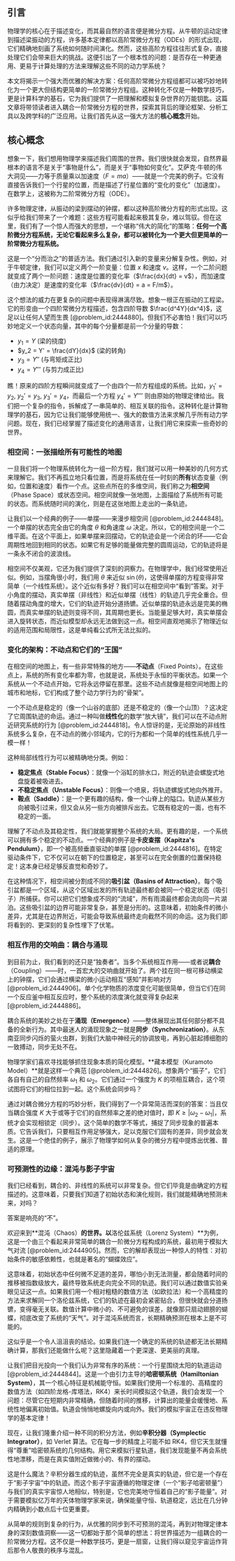 ## 引言
物理学的核心在于描述变化，而其最自然的语言便是微分方程。从牛顿的运动定律到描述梁振动的方程，许多基本定律都以高阶常微分方程（ODEs）的形式出现，它们精确地刻画了系统如何随时间演化。然而，这些高阶方程往往形式复杂，直接处理它们会带来巨大的挑战。这便引出了一个根本性的问题：是否存在一种更通用、更易于计算处理的方法来理解这些不同的动力学系统？

本文将揭示一个强大而优雅的解决方案：任何高阶常微分方程组都可以被巧妙地转化为一个更大但结构更简单的一阶常微分方程组。这种转化不仅是一种数学技巧，更是计算科学的基石，它为我们提供了一把理解和模拟复杂世界的万能钥匙。这篇文章将带领读者进入耦合一阶常微分方程的世界，探索其背后的理论框架、分析工具以及跨学科的广泛应用。让我们首先从这一强大方法的**核心概念**开始。

## 核心概念

想象一下，我们想用物理学来描述我们周围的世界。我们很快就会发现，自然界最根本的语言不是关于“事物是什么”，而是关于“事物如何变化”。艾萨克·牛顿的伟大洞见——力等于质量乘以加速度（$F=ma$）——就是一个完美的例子。它没有直接告诉我们一个行星的位置，而是描述了行星位置的“变化的变化”（加速度）。在数学上，这被称为二阶常微分方程（ODE）。

许多物理定律，从振动的梁到摆动的钟摆，都以这种高阶微分方程的形式出现。这似乎给我们带来了一个难题：这些方程可能看起来极其复杂，难以驾驭。但在这里，我们有了一个惊人而强大的思想，一个堪称“伟大的简化”的策略：**任何一个高阶微分方程系统，无论它看起来多么复杂，都可以被转化为一个更大但更简单的一阶常微分方程系统。**

这是一个“分而治之”的普适方法。我们通过引入新的变量来分解复杂性。例如，对于牛顿定律，我们可以定义两个一阶变量：位置 $x$ 和速度 $v$。这样，一个二阶问题就变成了两个一阶问题：速度是位置的变化率（$\frac{dx}{dt} = v$），而加速度（由力决定）是速度的变化率（$\frac{dv}{dt} = a = F/m$）。

这个想法的威力在更复杂的问题中表现得淋漓尽致。想象一根正在振动的工程梁。它的形变由一个四阶常微分方程描述，包含四阶导数 $\frac{d^4Y}{dx^4}$，这足以让任何人望而生畏 [@problem_id:2444880]。但我们不必害怕！我们可以巧妙地定义一个状态向量，其中的每个分量都是前一个分量的导数：
- $y_1 = Y$ (梁的挠度)
- $y_2 = Y' = \frac{dY}{dx}$ (梁的转角)
- $y_3 = Y''$ (与弯矩成正比)
- $y_4 = Y'''$ (与剪力成正比)

瞧！原来的四阶方程瞬间就变成了一个由四个一阶方程组成的系统。比如，$y_1' = y_2$, $y_2' = y_3$, $y_3' = y_4$，而最后一个方程 $y_4' = Y''''$ 则由原始的物理定律给出。我们把一个复杂的指令，拆解成了一串简单的、相互关联的指令。这种转化是计算物理学的基石，因为它让我们能够使用统一、强大的数值方法来求解几乎所有动力学问题。现在，我们已经掌握了描述变化的通用语言，让我们用它来探索一些奇妙的世界。

### 相空间：一张描绘所有可能性的地图

一旦我们将一个物理系统转化为一组一阶方程，我们就可以用一种美妙的几何方式来理解它。我们不再孤立地只看位置，而是将系统在任一时刻的**所有**状态变量（例如，位置和速度）看作一个点。这些点所在的多维空间，我们称之为**相空间**（Phase Space）或状态空间。相空间就像一张地图，上面描绘了系统所有可能的状态。而系统随时间的演化，则是在这张地图上走出的一条轨迹。

让我们以一个经典的例子——单摆——来漫步相空间 [@problem_id:2444848]。一个单摆的状态完全由它的角度 $\theta$ 和角速度 $\omega$ 决定。所以，它的相空间是一个二维平面。在这个平面上，如果单摆来回摆动，它的轨迹会是一个闭合的环——它会周期性地回到相同的状态。如果它有足够的能量做完整的圆周运动，它的轨迹将是一条永不闭合的波浪线。

相空间不仅美观，它还为我们提供了深刻的洞察力。在物理学中，我们经常使用近似。例如，当摆角很小时，我们用 $\theta$ 来近似 $\sin(\theta)$，这使得单摆的方程变得非常简单（一个线性系统）。这个近似有多好？我们可以在相空间中“看到”答案。对于小角度的摆动，真实单摆（非线性）和近似单摆（线性）的轨迹几乎完全重合。但随着摆动角度的增大，它们的轨迹开始分道扬镳。近似单摆的轨迹永远是完美的椭圆，而真实单摆的轨迹则变得不同，其周期也更长。当能量足够大时，真实单摆会进入旋转状态，而近似模型却永远无法做到这一点。相空间直观地揭示了物理近似的适用范围和局限性，这是单纯看公式所无法比拟的。

### 变化的架构：不动点和它们的“王国”

在相空间的地图上，有一些非常特殊的地方——**不动点**（Fixed Points）。在这些点上，系统的所有变化率都为零，也就是说，系统处于永恒的平衡状态。如果一个系统从一个不动点开始，它将永远停留在那里。这些不动点就像是相空间地图上的城市和地标，它们构成了整个动力学行为的“骨架”。

一个不动点是稳定的（像一个山谷的底部）还是不稳定的（像一个山顶）？这决定了它周围轨迹的命运。通过一种叫做**线性化**的数学“放大镜”，我们可以在不动点附近研究系统的行为 [@problem_id:2444818]。令人惊讶的是，无论原始的非线性系统多么复杂，在不动点的微小邻域内，它的行为都和一个简单的线性系统几乎一模一样！

这种局部线性行为可以被精确地分类。例如：
- **稳定焦点（Stable Focus）**：就像一个浴缸的排水口，附近的轨迹会螺旋式地盘旋着被吸进去。
- **不稳定焦点（Unstable Focus）**：则像一个喷泉，将轨迹螺旋式地向外推开。
- **鞍点（Saddle）**：是一个更有趣的结构，像一个山脊上的隘口。轨迹从某些方向被吸引过来，但又会从另一些方向被排斥出去。它既有稳定的一面，也有不稳定的一面。

理解了不动点及其稳定性，我们就能掌握整个系统的大局。更有趣的是，一个系统可以拥有多个稳定的不动点。一个经典的例子是**卡皮查摆（Kapitza's Pendulum）**，即一个被高频垂直驱动的单摆 [@problem_id:2444816]。在特定驱动条件下，它不仅可以在朝下的位置稳定，甚至可以在完全倒置的位置保持稳定！这本身已经足够反直觉和奇妙了。

在这种情况下，相空间被分割成不同的**吸引盆（Basins of Attraction）**。每个吸引盆都是一个区域，从这个区域出发的所有轨迹最终都会被同一个稳定状态（吸引子）所捕获。你可以把它们想象成不同的“流域”，所有雨滴最终都会流向同一片湖泊。这些吸引盆的边界可能非常复杂，甚至是分形的。这意味着，初始条件的微小差异，尤其是在边界附近，可能会导致系统最终走向截然不同的命运。这为我们即将看到的、更深刻的复杂性埋下了伏笔。

### 相互作用的交响曲：耦合与涌现

到目前为止，我们看到的还只是“独奏者”。当多个系统相互作用——或者说**耦合**（Coupling）——时，一首宏大的交响曲就开始了。两个挂在同一根可移动横梁上的钟摆，它们会通过横梁的微小运动相互“感知”并影响对方 [@problem_id:2444906]。单个化学物质的浓度变化可能很简单，但当它们在同一个反应釜中相互反应时，整个系统的浓度演化就变得复杂起来 [@problem_id:2444886]。

耦合系统的美妙之处在于**涌现（Emergence）**——整体展现出其任何部分都不具备的全新行为。其中最迷人的涌现现象之一就是**同步（Synchronization）**。从东南亚同步闪烁的萤火虫群，到我们大脑中神经元的协调放电，再到心脏起搏细胞的一致搏动，同步无处不在。

物理学家们喜欢寻找能够抓住现象本质的简化模型。**藏本模型（Kuramoto Model）**就是这样一个典范 [@problem_id:2444826]。想象两个“振子”，它们各自有自己的自然频率 $\omega_1$ 和 $\omega_2$。它们通过一个强度为 $K$ 的项相互耦合，这个项试图将它们的相位拉到一起。这个系统会同步吗？

通过对耦合微分方程的巧妙分析，我们得到了一个异常简洁而深刻的答案：当且仅当耦合强度 $K$ 大于或等于它们的自然频率之差的绝对值时，即 $K \ge |\omega_2 - \omega_1|$，系统才会实现相锁定（同步）。这个简单的数学不等式，捕捉了同步现象的普遍本质。它告诉我们，只要相互作用足够强大，足以克服它们固有的差异，同步就会发生。这是一个绝佳的例子，展示了物理学如何从复杂的微分方程中提炼出优雅、普适的原理。

### 可预测性的边缘：混沌与影子宇宙

我们已经看到，耦合的、非线性的系统可以非常复杂。但它们毕竟是由确定的方程描述的。这意味着，只要我们知道了初始状态和演化规则，我们就能精确地预测未来，对吗？

答案是响亮的“不”。

欢迎来到**混沌（Chaos）**的世界。以**洛伦兹系统（Lorenz System）**为例，这是一个由三个看起来非常简单的耦合一阶微分方程构成的系统，最初用于模拟大气对流 [@problem_id:2444905]。然而，它的解却表现出一种惊人的特性：对初始条件的敏感依赖性，也就是著名的“蝴蝶效应”。

这意味着，初始状态中任何微不足道的差异，哪怕小到无法测量，都会随着时间的推移被指数级放大，最终导致系统走向完全不同的轨迹。我们可以通过数值实验亲眼见证这一点。如果我们用一个相对粗糙的数值方法（如欧拉法）和一个高精度的方法来求解同一个洛伦兹系统，它们的轨迹在最初会紧密贴合，但很快就会分道扬镳，变得毫无关联。数值计算中微小的、不可避免的误差，就像那只扇动翅膀的蝴蝶，彻底改变了系统的“天气”。对于混沌系统而言，长期精确预测在根本上是不可能的。

这似乎是一个令人沮沮丧的结论。如果我们连一个确定的系统的轨迹都无法长期精确计算，那我们还能做什么呢？这里隐藏着一个更深邃、更美丽的真理。

让我们把目光投向一个我们认为非常有序的系统：一个行星围绕太阳的轨道运动 [@problem_id:2444844]。这是一个由引力主导的**哈密顿系统（Hamiltonian System）**，其一个核心特征是机械能守恒。如果我们使用一个标准的、高精度的数值方法（如四阶龙格-库塔法，RK4）来长时间模拟这个轨道，我们会发现一个问题：尽管它在短期内非常精确，但随着时间的推移，计算出的能量会缓慢地、系统性地偏离初始值。轨道会悄悄地螺旋向内或向外。我们的模拟宇宙正在违反物理学的基本定律！

现在，让我们隆重介绍一种不同的积分方法，例如**辛积分器（Symplectic Integrator）**，如 Verlet 算法。它在每一步的精度上可能不如 RK4，但它天生就懂得“尊重”哈密顿系统的几何结构。用它来模拟行星轨道，我们发现能量不再会系统性地漂移，而是在真实值附近做微小的、有界的摆动。

这是什么魔法？辛积分器生成的轨迹，虽然不完全是真实的轨迹，但它是一个存在于“影子宇宙”中的轨迹。而这个影子宇宙遵循的物理定律（一个“影子哈密顿量”）与我们的真实宇宙惊人地相似，特别是，它也完美地守恒着自己的“影子能量”。对于需要模拟亿万年的天体物理学家来说，确保能量守恒、轨道稳定，远比在几分钟内精确到小数点后十位更重要。

从简单的规则到复杂的行为，从优雅的同步到不可预测的混沌，再到对物理定律本身的深刻数值洞察——这一切都始于那个简单的想法：将世界描述为一组耦合的一阶常微分方程。这不仅是一种数学技巧，更是一扇窗，让我们得以窥见宇宙运作背后那令人敬畏的秩序与混乱。